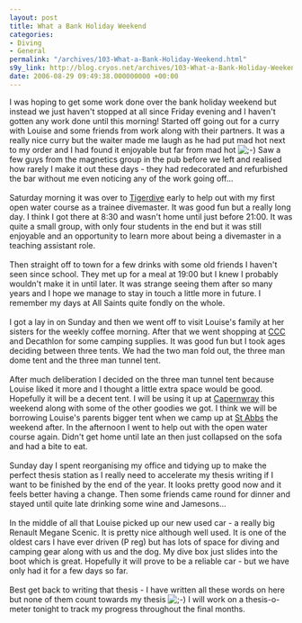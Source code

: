 ```yaml
---
layout: post
title: What a Bank Holiday Weekend
categories:
- Diving
- General
permalink: "/archives/103-What-a-Bank-Holiday-Weekend.html"
s9y_link: http://blog.cryos.net/archives/103-What-a-Bank-Holiday-Weekend.html
date: 2006-08-29 09:49:38.000000000 +00:00
---
```

I was hoping to get some work done over the bank holiday weekend but instead we just haven't stopped at all since Friday evening and I haven't gotten any work done until this morning! Started off going out for a curry with Louise and some friends from work along with their partners. It was a really nice curry but the waiter made me laugh as he had put mad hot next to my order and I had found it enjoyable but far from mad hot <img src="http://blog.cryos.net/templates/default/img/emoticons/wink.png" alt=";-)" style="display: inline; vertical-align: bottom;" class="emoticon" /> Saw a few guys from the magnetics group in the pub before we left and realised how rarely I make it out these days - they had redecorated and refurbished the bar without me even noticing any of the work going off...<br />
<br />
Saturday morning it was over to <a href="http://www.tigerdive.co.uk/">Tigerdive</a> early to help out with my first open water course as a trainee divemaster. It was good fun but a really long day. I think I got there at 8:30 and wasn't home until just before 21:00. It was quite a small group, with only four students in the end but it was still enjoyable and an opportunity to learn more about being a divemaster in a teaching assistant role.<br />
<br />
Then straight off to town for a few drinks with some old friends I haven't seen since school. They met up for a meal at 19:00 but I knew I probably wouldn't make it in until later. It was strange seeing them after so many years and I hope we manage to stay in touch a little more in future. I remember my days at All Saints quite fondly on the whole.<br />
<br />
I got a lay in on Sunday and then we went off to visit Louise's family at her sisters for the weekly coffee morning. After that we went shopping at <a href="http://www.gooutdoors.co.uk/">CCC</a> and Decathlon for some camping supplies. It was good fun but I took ages deciding between three tents. We had the two man fold out, the three man dome tent and the three man tunnel tent.<br />
<br />
After much deliberation I decided on the three man tunnel tent because Louise liked it more and I thought a little extra space would be good. Hopefully it will be a decent tent. I will be using it up at <a href="http://www.dive-site.co.uk/">Capernwray</a> this weekend along with some of the other goodies we got. I think we will be borrowing Louise's parents bigger tent when we camp up at <a href="http://www.marine-reserve.co.uk/">St Abbs</a> the weekend after. In the afternoon I went to help out with the open water course again. Didn't get home until late an then just collapsed on the sofa and had a bite to eat.<br />
<br />
Sunday day I spent reorganising my office and tidying up to make the perfect thesis station as I really need to accelerate my thesis writing if I want to be finished by the end of the year. It looks pretty good now and it feels better having a change. Then some friends came round for dinner and stayed until quite late drinking some wine and Jamesons...<br />
<br />
In the middle of all that Louise picked up our new used car - a really big Renault Megane Scenic. It is pretty nice although well used. It is one of the oldest cars I have ever driven (P reg) but has lots of space for diving and camping gear along with us and the dog. My dive box just slides into the boot which is great. Hopefully it will prove to be a reliable car - but we have only had it for a few days so far.<br />
<br />
Best get back to writing that thesis - I have written all these words on here but none of them count towards my thesis <img src="http://blog.cryos.net/templates/default/img/emoticons/wink.png" alt=";-)" style="display: inline; vertical-align: bottom;" class="emoticon" /> I will work on a thesis-o-meter tonight to track my progress throughout the final months.
